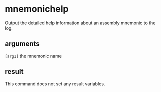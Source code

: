 # mnemonichelp

Output the detailed help information about an assembly mnemonic to the log.

## arguments

`[arg1]` the mnemonic name

## result

This command does not set any result variables.
